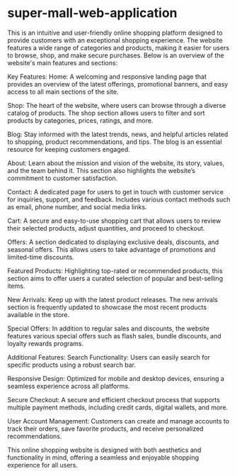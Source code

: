 # super-mall-web-application

This is an intuitive and user-friendly online shopping platform designed to provide customers with an exceptional shopping experience. The website features a wide range of categories and products, making it easier for users to browse, shop, and make secure purchases. Below is an overview of the website's main features and sections:

Key Features:
Home: A welcoming and responsive landing page that provides an overview of the latest offerings, promotional banners, and easy access to all main sections of the site.

Shop: The heart of the website, where users can browse through a diverse catalog of products. The shop section allows users to filter and sort products by categories, prices, ratings, and more.

Blog: Stay informed with the latest trends, news, and helpful articles related to shopping, product recommendations, and tips. The blog is an essential resource for keeping customers engaged.

About: Learn about the mission and vision of the website, its story, values, and the team behind it. This section also highlights the website’s commitment to customer satisfaction.

Contact: A dedicated page for users to get in touch with customer service for inquiries, support, and feedback. Includes various contact methods such as email, phone number, and social media links.

Cart: A secure and easy-to-use shopping cart that allows users to review their selected products, adjust quantities, and proceed to checkout.

Offers: A section dedicated to displaying exclusive deals, discounts, and seasonal offers. This allows users to take advantage of promotions and limited-time discounts.

Featured Products: Highlighting top-rated or recommended products, this section aims to offer users a curated selection of popular and best-selling items.

New Arrivals: Keep up with the latest product releases. The new arrivals section is frequently updated to showcase the most recent products available in the store.

Special Offers: In addition to regular sales and discounts, the website features various special offers such as flash sales, bundle discounts, and loyalty rewards programs.

Additional Features:
Search Functionality: Users can easily search for specific products using a robust search bar.

Responsive Design: Optimized for mobile and desktop devices, ensuring a seamless experience across all platforms.

Secure Checkout: A secure and efficient checkout process that supports multiple payment methods, including credit cards, digital wallets, and more.

User Account Management: Customers can create and manage accounts to track their orders, save favorite products, and receive personalized recommendations.

This online shopping website is designed with both aesthetics and functionality in mind, offering a seamless and enjoyable shopping experience for all users.
